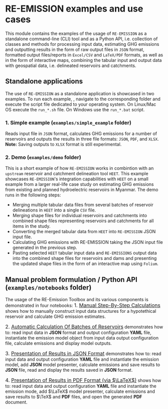 # RE-EMISSION examples and use cases
This module contains the examples of the usage of `RE-EMISSION` as a standalone command-line (CLI) tool and as a Python API, i.e. collection of classes and methods for processing input data, estimating GHG emissions and outputting results in the form of raw output files in `JSON` format, formatted output files/reports in `Excel/CSV` and `LaTeX/PDF` formats, as well as in the form of interactive maps, combining the tabular input and output data with geospatial data, i.e. delineated reservoirs and catchments.

## Standalone applications
The use of `RE-EMISSION` as a standalone application is showcased in two examples. To run each example, , navigate to the corresponding folder and execute the script file dedicated to your operating system. On Linux/Mac OS execute the `run_*.sh` file. On Windows use the `run_*.bat` script.

### 1. Simple example (`examples/simple_example` folder)
Reads input file in `JSON` format, calculates GHG emissions for a number of reservoirs and outputs the results in three file formats: `JSON`, `PDF`, and `XLSX`. 
**Note:** Saving outputs to `XLSX` format is still experimental.

### 2. Demo (`examples/demo` folder)
This is a short example of how `RE-EMISSION` works in combintion with an `upstream` reservoir and catchment delineation tool `HEET`. This example showcases `RE-EMISSION`'s integration capabilities with `HEET` on a small example from a larger real-life case study on estimating GHG emissions from existing and planned hydroelectric reservoirs in Myanmar. The demo runs in the following steps:
* Merging multiple tabular data files from several batches of reservoir delineations in `HEET` into a single `CSV` file.
* Merging shape files for individual reservoirs and catchments into combined shape files representing reservoirs and catchments for all items in the study.
* Converting the merged tabular data from `HEET` into `RE-EMISSION` JSON input file.
* Calculating GHG emissions with RE-EMISSION taking the JSON input file generated in the previous step.
* Pasting selected `HEET` tabular input data and `RE-EMISSIONS` output data into the combined shape files for reservoirs and dams and presenting the updated shape files in the form of an interactive map using `Folium`.

## Manual problem formulation / Python API (`examples/notebooks` folder)
The usage of the RE-Emission Toolbox and its various components is demonstrated in four notebooks:
<font size="3"> 1. [Manual Step-By-Step Calculations](notebooks/01-Step-By-Step-Manual-Calculations.ipynb)</font> shows how to manually construct input data structures for a hypotethical reservoir and calculate GHG emission estimates.

<font size="3"> 2. [Automatic Calculation Of Batches of Reservoirs](notebooks/02-Automatic-Calculation-Of-Reservoir-Batches.ipynb)</font> demonstrates how to: read input data in <b>JSON</b> format and output configuration <b>YAML</b> file, instantiate the emission model object from input data output configuration file, calculate emissions and display model outputs.

<font size="3"> 3. [Presentation of Results in JSON Format](notebooks/03-Saving-Results-To-JSON)</font> demonstrates how to: read input data and output configuration <b>YAML</b> file and instantiate the emission model, add <b>JSON</b> model presenter, calculate emissions and save results to <b>JSON</b> file, read and display the results saved in <b>JSON</b> format.

<font size="3"> 4. [Presentation of Results in PDF Format (via $\LaTeX$)](notebooks/04-Saving-Results-To-LaTeX.ipynb)</font> shows how to: read input data and output configuration <b>YAML</b> file and instantiate the emission mode, add $\LaTeX$ model presenter, calculate emissions and save results to $\TeX$ and <b>PDF</b> files, and open the generated <b>PDF</b> document.